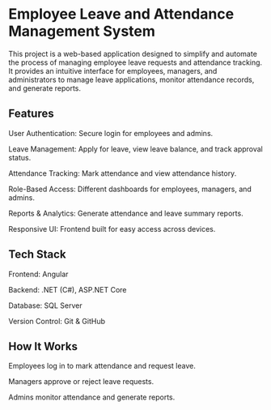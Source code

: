 # Employee Leave and Attendance Management System
This project is a web-based application designed to simplify and automate the process of managing employee leave requests and attendance tracking. It provides an intuitive interface for employees, managers, and administrators to manage leave applications, monitor attendance records, and generate reports.


## Features
User Authentication: Secure login for employees and admins.

Leave Management: Apply for leave, view leave balance, and track approval status.

Attendance Tracking: Mark attendance and view attendance history.

Role-Based Access: Different dashboards for employees, managers, and admins.

Reports & Analytics: Generate attendance and leave summary reports.

Responsive UI: Frontend built for easy access across devices.


## Tech Stack
Frontend: Angular

Backend: .NET (C#), ASP.NET Core

Database: SQL Server

Version Control: Git & GitHub


## How It Works

Employees log in to mark attendance and request leave.

Managers approve or reject leave requests.

Admins monitor attendance and generate reports.
